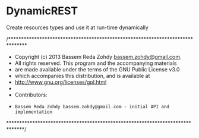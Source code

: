 DynamicREST
===========

Create resources types and use it at run-time dynamically 

/*******************************************************************************
 * Copyright (c) 2013 Bassem Reda Zohdy bassem.zohdy@gmail.com.
 * All rights reserved. This program and the accompanying materials
 * are made available under the terms of the GNU Public License v3.0
 * which accompanies this distribution, and is available at
 * http://www.gnu.org/licenses/gpl.html
 * 
 * Contributors:
 *     Bassem Reda Zohdy bassem.zohdy@gmail.com - initial API and implementation
 ******************************************************************************/
